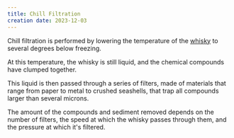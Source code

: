 ```yaml
---
title: Chill Filtration
creation date: 2023-12-03
---
```

Chill filtration is performed by lowering the temperature of the [whisky](Areas/bartending/Whiskey/Whiskey.md) to several degrees below freezing.

At this temperature, the whisky is still liquid, and the chemical compounds have clumped together. 

This liquid is then passed through a series of filters, made of materials that range from paper to metal to crushed seashells, that trap all compounds larger than several microns. 

The amount of the compounds and sediment removed depends on the number of filters, the speed at which the whisky passes through them, and the pressure at which it's filtered. 